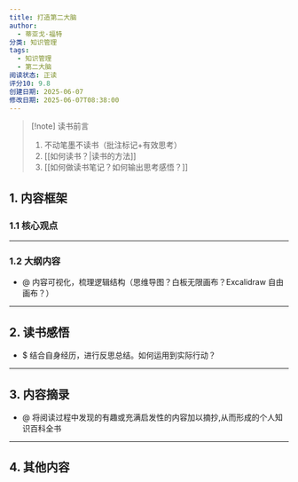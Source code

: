 ```yaml
---
title: 打造第二大脑
author:
  - 蒂亚戈·福特
分类: 知识管理
tags:
  - 知识管理
  - 第二大脑
阅读状态: 正读
评分10: 9.8
创建日期: 2025-06-07
修改日期: 2025-06-07T08:38:00
---
```

> [!note] 读书前言
> 1. 不动笔墨不读书（批注标记+有效思考）
> 2. [[如何读书？|读书的方法]]
> 3. [[如何做读书笔记？如何输出思考感悟？]]
## 1. 内容框架 
### 1.1 核心观点 



---
### 1.2 大纲内容 
- @ 内容可视化，梳理逻辑结构（思维导图？白板无限画布？Excalidraw 自由画布？）



---
## 2. 读书感悟 
- $ 结合自身经历，进行反思总结。如何运用到实际行动？



---
## 3. 内容摘录 
- @ 将阅读过程中发现的有趣或充满启发性的内容加以摘抄,从而形成的个人知识百科全书



---
## 4. 其他内容




